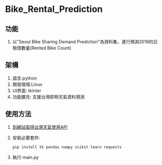 # Bike_Rental_Prediction

## 功能

1. 以"Seoul Bike Sharing Demand Prediction"為資料集，進行預測2019的日租借數量(Rented Bike Count)

## 架構

1. 語言:python
2. 開發環境:Linux
3. UI界面: tkinter
4. 功能擴充: 支援台灣即時天氣資料預測

## 使用方法

1. [到網站取得台灣天氣使用API](https://opendata.cwa.gov.tw/dataset/climate/O-A0003-001)

2. 安裝必要套件:

   ``` python
   pip install tk pandas numpy scikit-learn requests
   ```

3. 執行 main.py